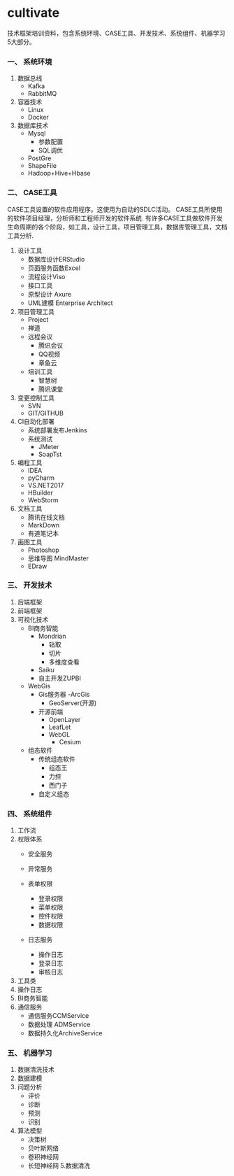 # cultivate
技术框架培训资料，包含系统环境、CASE工具、开发技术、系统组件、机器学习5大部分。


### 一、 系统环境   
 
1. 数据总线     
   + Kafka   
   + RabbitMQ      
2. 容器技术   
   + Linux   
   + Docker     
3. 数据库技术    
   + Mysql
      * 参数配置
      * SQL调优
   + PostGre
   + ShapeFile
   + Hadoop+Hive+Hbase
   
### 二、 CASE工具
CASE工具设置的软件应用程序。这使用为自动的SDLC活动。 CASE工具所使用的软件项目经理，分析师和工程师开发的软件系统.
有许多CASE工具做软件开发生命周期的各个阶段，如工具，设计工具，项目管理工具，数据库管理工具，文档工具分析.
1. 设计工具
   + 数据库设计ERStudio 
   + 页面服务函数Excel
   + 流程设计Viso
   + 接口工具
   + 原型设计 Axure
   + UML建模 Enterprise Architect   
2. 项目管理工具
   + Project
   + 禅道
   + 远程会议
      * 腾讯会议
      * QQ视频
      * 章鱼云
   + 培训工具
      * 智慧树
      * 腾讯课堂
3. 变更控制工具
   + SVN
   + GIT/GITHUB
4. CI自动化部署
   + 系统部署发布Jenkins
   + 系统测试
      * JMeter
      * SoapTst
5. 编程工具
   + IDEA
   + pyCharm
   + VS.NET2017
   + HBuilder
   + WebStorm
6. 文档工具
   + 腾讯在线文档
   + MarkDown
   + 有道笔记本
7. 画图工具
   + Photoshop
   + 思维导图 MindMaster
   + EDraw
### 三、 开发技术
1. 后端框架
2. 前端框架
3. 可视化技术
   + BI商务智能
      * Mondrian
         - 钻取
         - 切片
         - 多维度查看           
      * Saiku
      * 自主开发ZUPBI
   + WebGis
     * Gis服务器
        -ArcGis
        - GeoServer(开源)
     * 开源前端
        - OpenLayer
        - LeafLet
        - WebGL
           + Cesium
   + 组态软件
      * 传统组态软件
         - 组态王
         - 力控
         - 西门子
      * 自定义组态
### 四、 系统组件
1. 工作流
2. 权限体系
   + 安全服务
   + 异常服务
      
   + 表单权限
      - 登录权限
      - 菜单权限
      - 控件权限
      - 数据权限   
   + 日志服务
      - 操作日志
      - 登录日志
      - 审核日志
3. 工具类
4. 操作日志
5. BI商务智能
6. 通信服务
   + 通信服务CCMService
   + 数据处理 ADMService
   + 数据持久化ArchiveService

### 五、 机器学习
1. 数据清洗技术
2. 数据建模
3. 问题分析
   + 评价
   + 诊断
   + 预测
   + 识别
4. 算法模型
   + 决策树
   + 贝叶斯网络
   + 卷积神经网
   + 长短神经网
5.数据清洗   
  






